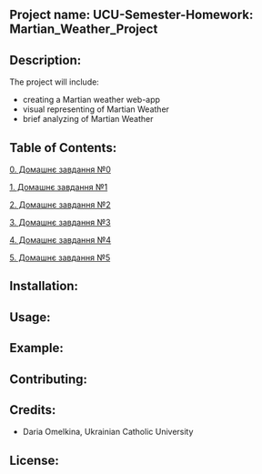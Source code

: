 ## Project name: UCU-Semester-Homework: Martian_Weather_Project

## Description: 
The project will include:

* creating a Martian weather web-app  
* visual representing of Martian Weather
* brief analyzing of Martian Weather

## Table of Contents: 
[0. Домашнє завдання №0](https://github.com/dariaomelkina/UCU-Semester-Homework/wiki/0.-%D0%94%D0%BE%D0%BC%D0%B0%D1%88%D0%BD%D1%94-%D0%B7%D0%B0%D0%B2%D0%B4%D0%B0%D0%BD%D0%BD%D1%8F-%E2%84%960)

[1. Домашнє завдання №1](https://github.com/dariaomelkina/UCU-Semester-Homework/wiki/1.-%D0%94%D0%BE%D0%BC%D0%B0%D1%88%D0%BD%D1%94-%D0%B7%D0%B0%D0%B2%D0%B4%D0%B0%D0%BD%D0%BD%D1%8F-%E2%84%961)

[2. Домашнє завдання №2](https://github.com/dariaomelkina/UCU-Semester-Homework/wiki/2.-%D0%94%D0%BE%D0%BC%D0%B0%D1%88%D0%BD%D1%94-%D0%B7%D0%B0%D0%B2%D0%B4%D0%B0%D0%BD%D0%BD%D1%8F-%E2%84%962)

[3. Домашнє завдання №3](https://github.com/dariaomelkina/UCU-Semester-Homework/wiki/3.-%D0%94%D0%BE%D0%BC%D0%B0%D1%88%D0%BD%D1%94-%D0%B7%D0%B0%D0%B2%D0%B4%D0%B0%D0%BD%D0%BD%D1%8F-%E2%84%963)

[4. Домашнє завдання №4](https://github.com/dariaomelkina/UCU-Semester-Homework/wiki/4.-%D0%94%D0%BE%D0%BC%D0%B0%D1%88%D0%BD%D1%94-%D0%B7%D0%B0%D0%B2%D0%B4%D0%B0%D0%BD%D0%BD%D1%8F-%E2%84%964)

[5. Домашнє завдання №5](https://github.com/dariaomelkina/UCU-Semester-Homework/wiki/5.-%D0%94%D0%BE%D0%BC%D0%B0%D1%88%D0%BD%D1%94-%D0%B7%D0%B0%D0%B2%D0%B4%D0%B0%D0%BD%D0%BD%D1%8F-%E2%84%965)

## Installation: 

## Usage: 

## Example:

## Contributing: 

## Credits: 
* Daria Omelkina, Ukrainian Catholic University

## License:  
